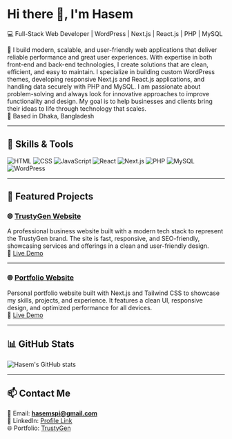 # Hi there 👋, I'm Hasem  
💻 Full-Stack Web Developer | WordPress | Next.js | React.js | PHP | MySQL  

🚀 I build modern, scalable, and user-friendly web applications that deliver reliable performance and great user experiences. With expertise in both front-end and back-end technologies, I create solutions that are clean, efficient, and easy to maintain. I specialize in building custom WordPress themes, developing responsive Next.js and React.js applications, and handling data securely with PHP and MySQL. I am passionate about problem-solving and always look for innovative approaches to improve functionality and design. My goal is to help businesses and clients bring their ideas to life through technology that scales.  
📍 Based in Dhaka, Bangladesh  

---

## 🔧 Skills & Tools
![HTML](https://img.shields.io/badge/-HTML-orange?logo=html5&logoColor=white)
![CSS](https://img.shields.io/badge/-CSS-blue?logo=css3&logoColor=white)
![JavaScript](https://img.shields.io/badge/-JavaScript-yellow?logo=javascript&logoColor=black)
![React](https://img.shields.io/badge/-React-blue?logo=react&logoColor=white)
![Next.js](https://img.shields.io/badge/-Next.js-black?logo=next.js)
![PHP](https://img.shields.io/badge/-PHP-777BB4?logo=php&logoColor=white)
![MySQL](https://img.shields.io/badge/-MySQL-4479A1?logo=mysql&logoColor=white)
![WordPress](https://img.shields.io/badge/-WordPress-21759B?logo=wordpress&logoColor=white)

---

## 📌 Featured Projects  

### 🌐 [TrustyGen Website](https://github.com/username/trustygen)  
A professional business website built with a modern tech stack to represent the TrustyGen brand. The site is fast, responsive, and SEO-friendly, showcasing services and offerings in a clean and user-friendly design.  
🔗 [Live Demo](https://trustygen.com/)  

---

### 🌐 [Portfolio Website](https://github.com/hasemspi/portfolio-nextjs)  
Personal portfolio website built with Next.js and Tailwind CSS to showcase my skills, projects, and experience. It features a clean UI, responsive design, and optimized performance for all devices.  
🔗 [Live Demo](https://portfolio-nextjs-one-zeta.vercel.app/)  

---

## 📊 GitHub Stats  
![Hasem's GitHub stats](https://github-readme-stats.vercel.app/api?username=hasemspi&show_icons=true&theme=tokyonight)  

---

## 📫 Contact Me  
📧 Email: **hasemspi@gmail.com**  
💼 LinkedIn: [Profile Link](https://linkedin.com/)  
🌐 Portfolio: [TrustyGen](https://trustygen.com/)  
